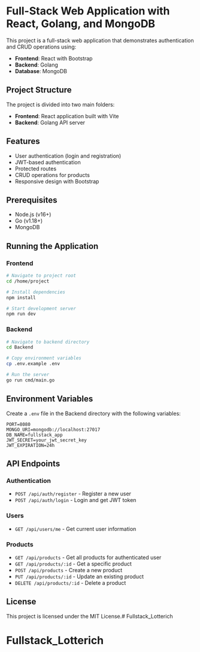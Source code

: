 # Full-Stack Web Application with React, Golang, and MongoDB

This project is a full-stack web application that demonstrates authentication and CRUD operations using:

- **Frontend**: React with Bootstrap
- **Backend**: Golang
- **Database**: MongoDB

## Project Structure

The project is divided into two main folders:

- **Frontend**: React application built with Vite
- **Backend**: Golang API server

## Features

- User authentication (login and registration)
- JWT-based authentication
- Protected routes
- CRUD operations for products
- Responsive design with Bootstrap

## Prerequisites

- Node.js (v16+)
- Go (v1.18+)
- MongoDB

## Running the Application

### Frontend

```bash
# Navigate to project root
cd /home/project

# Install dependencies
npm install

# Start development server
npm run dev
```

### Backend

```bash
# Navigate to backend directory
cd Backend

# Copy environment variables
cp .env.example .env

# Run the server
go run cmd/main.go
```

## Environment Variables

Create a `.env` file in the Backend directory with the following variables:

```
PORT=8080
MONGO_URI=mongodb://localhost:27017
DB_NAME=fullstack_app
JWT_SECRET=your_jwt_secret_key
JWT_EXPIRATION=24h
```

## API Endpoints

### Authentication

- `POST /api/auth/register` - Register a new user
- `POST /api/auth/login` - Login and get JWT token

### Users

- `GET /api/users/me` - Get current user information

### Products

- `GET /api/products` - Get all products for authenticated user
- `GET /api/products/:id` - Get a specific product
- `POST /api/products` - Create a new product
- `PUT /api/products/:id` - Update an existing product
- `DELETE /api/products/:id` - Delete a product

## License

This project is licensed under the MIT License.# Fullstack_Lotterich
# Fullstack_Lotterich
